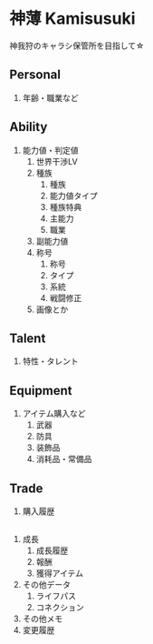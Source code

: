 # 神薄 Kamisusuki
神我狩のキャラシ保管所を目指して☆

## Personal
1. 年齢・職業など
## Ability
1. 能力値・判定値
   1. 世界干渉LV
   2. 種族
      1. 種族
      2. 能力値タイプ
      3. 種族特典
      4. 主能力
      5. 職業
   3. 副能力値
   4. 称号
      1. 称号
      2. タイプ
      3. 系統
      4. 戦闘修正
   5. 画像とか
## Talent
1. 特性・タレント
## Equipment
1. アイテム購入など
   1. 武器
   2. 防具
   3. 装飾品
   4. 消耗品・常備品
## Trade
1. 購入履歴
## 
1. 成長
   1. 成長履歴
   2. 報酬
   3. 獲得アイテム
2. その他データ
   1. ライフパス
   2. コネクション
3. その他メモ
4. 変更履歴